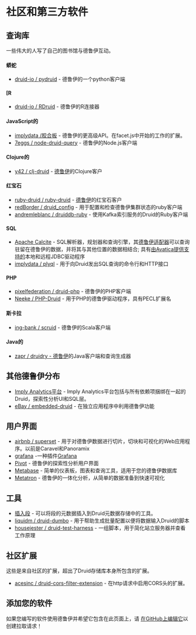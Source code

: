 # 社区和第三方软件

#### 

## 查询库

一些伟大的人写了自己的图书馆与德鲁伊互动。

#### 蟒蛇

- [druid-io / pydruid](https://github.com/druid-io/pydruid) - 德鲁伊的一个python客户端

#### [R

- [druid-io / RDruid](https://github.com/druid-io/RDruid) - 德鲁伊的R连接器

#### JavaScript的

- [implydata /胶合板](https://github.com/implydata/plywood) - 德鲁伊的更高级API。在facet.js中开始的工作的扩展。
- [7eggs / node-druid-query](https://github.com/7eggs/node-druid-query) - 德鲁伊的Node.js客户端

#### Clojure的

- [y42 / clj-druid](https://github.com/y42/clj-druid) - [德鲁伊](https://github.com/y42/clj-druid)的Clojure客户

#### 红宝石

- [ruby-druid / ruby-druid](https://github.com/ruby-druid/ruby-druid) - [德鲁伊](https://github.com/ruby-druid/ruby-druid)的红宝石客户
- [redBorder / druid_config](https://github.com/redBorder/druid_config) - 用于配置和检查德鲁伊集群状态的ruby客户端
- [andremleblanc / druiddb-ruby](https://github.com/andremleblanc/druiddb-ruby) - 使用Kafka索引服务的Druid的Ruby客户端

#### SQL

- [Apache Calcite](http://calcite.apache.org/) - SQL解析器，规划器和查询引擎，其[德鲁伊适配器](http://calcite.apache.org/docs/druid_adapter.html)可以查询驻留在德鲁伊的数据，并将其与其他位置的数据相结合; 具有[由Avatica提供支持的](http://calcite.apache.org/avatica/)本地和远程JDBC驱动程序
- [implydata / plyql](https://github.com/implydata/plyql) - 用于向Druid发出SQL查询的命令行和HTTP接口

#### PHP

- [pixelfederation / druid-php](https://github.com/pixelfederation/druid-php) - 德鲁伊的PHP客户端
- [Neeke / PHP-Druid](https://github.com/Neeke/PHP-Druid) - 用于PHP的德鲁伊驱动程序，具有PECL扩展名

#### 斯卡拉

- [ing-bank / scruid](https://github.com/ing-bank/scruid) - 德鲁伊的Scala客户端

#### Java的

- [zapr / druidry - 德鲁伊](https://github.com/zapr-oss/druidry)的Java客户端和查询生成器

## 其他德鲁伊分布

- [Imply Analytics平台](http://imply.io/download) - Imply Analytics平台包括与所有依赖项捆绑在一起的Druid，探索性分析UI和SQL层。
- [eBay / embedded-druid](https://github.com/eBay/embedded-druid) - 在独立应用程序中利用德鲁伊功能

## 用户界面

- [airbnb / superset](https://github.com/airbnb/superset) - 用于对德鲁伊数据进行切片，切块和可视化的Web应用程序。以前是Caravel和Panoramix
- [grafana](https://github.com/Quantiply/grafana-plugins/tree/master/features/druid) -一种插件[Grafana](http://grafana.org/)
- [Pivot](https://github.com/implydata/pivot) - 德鲁伊的探索性分析用户界面
- [Metabase](https://github.com/metabase/metabase) - 简单的仪表板，图表和查询工具，适用于您的德鲁伊数据库
- [Metatron](https://github.com/metatron-app/metatron-discovery) - 德鲁伊的一体化分析，从简单的数据准备到快速可视化

## 工具

- [插入段](http://druid.io/docs/latest/operations/insert-segment-to-db.html) - 可以将段的元数据插入到Druid元数据存储中的工具。
- [liquidm / druid-dumbo](https://github.com/liquidm/druid-dumbo) - 用于帮助生成批量配置以便将数据输入Druid的脚本
- [housejester / druid-test-harness](https://github.com/housejester/druid-test-harness) - 一组脚本，用于简化站立服务器并查看工作原理

## 社区扩展

这些是来自社区的扩展，超出了Druid存储库本身所包含的扩展。

- [acesinc / druid-cors-filter-extension](https://github.com/acesinc/druid-cors-filter-extension) - 在http请求中启用CORS头的扩展。

## 添加您的软件

如果您编写的软件使用德鲁伊并希望它包含在此页面上，请 [在GitHub上编辑它](https://github.com/druid-io/druid-io.github.io/blob/src/libraries.md)以创建拉取请求！